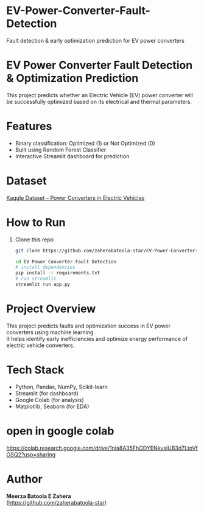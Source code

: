 # EV-Power-Converter-Fault-Detection
Fault detection &amp; early optimization prediction for EV power converters
# EV Power Converter Fault Detection & Optimization Prediction

This project predicts whether an Electric Vehicle (EV) power converter will be successfully optimized based on its electrical and thermal parameters.

# Features
- Binary classification: Optimized (1) or Not Optimized (0)
- Built using Random Forest Classifier
- Interactive Streamlit dashboard for prediction

# Dataset
[Kaggle Dataset – Power Converters in Electric Vehicles](https://www.kaggle.com/datasets/ziya07/power-converters-in-electric-vehicles-dataset)

# How to Run
1. Clone this repo  
   ```bash
   git clone https://github.com/zaherabatoola-star/EV-Power-Converter-Fault-Detection.git

   cd EV Power Converter Fault Detection
   # install dependencies
   pip install -r requirements.txt
   # run streamlit
   streamlit run app.py
# Project Overview
This project predicts faults and optimization success in EV power converters using machine learning.  
It helps identify early inefficiencies and optimize energy performance of electric vehicle converters.

# Tech Stack
- Python, Pandas, NumPy, Scikit-learn
- Streamlit (for dashboard)
- Google Colab (for analysis)
- Matplotlib, Seaborn (for EDA)


# open in google colab
   https://colab.research.google.com/drive/1nia8A35FhODYENkysiUB3d7LtoVfOSQ2?usp=sharing

   #  Author
**Meerza Batoola E Zahera**  
(https://github.com/zaherabatoola-star)





